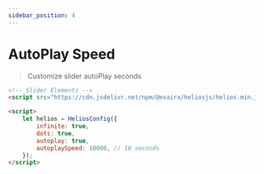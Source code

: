 ```yaml
---
sidebar_position: 4
---
```


# AutoPlay Speed

> Customize slider autoPlay seconds

```html title="index.html" {9}
<!-- Slider Elements -->
<script src="https://cdn.jsdelivr.net/npm/@evairx/heliosjs/helios.min.js"></script>

<script>
    let helios = HeliosConfig({
        infinite: true,
        dots: true,
        autoplay: true,
        autoplaySpeed: 10000, // 10 seconds
    });
</script>
```